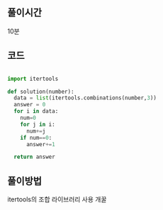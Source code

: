 ## 풀이시간

10분

## 코드

```py

import itertools

def solution(number):
  data = list(itertools.combinations(number,3))
  answer = 0
  for i in data:
    num=0
    for j in i:
      num+=j
    if num==0:
      answer+=1

  return answer
```

## 풀이방법

itertools의 조합 라이브러리 사용 개꿀
